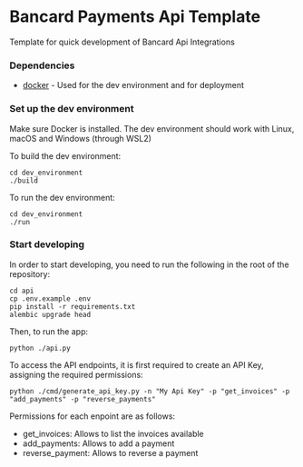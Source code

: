 # Bancard Payments Api Template

Template for quick development of Bancard Api Integrations

### Dependencies

- [docker](https://www.docker.com/) - Used for the dev environment and for deployment

### Set up the dev environment

Make sure Docker is installed. The dev environment should work with Linux, macOS and Windows (through WSL2)

To build the dev environment:

    cd dev_environment
    ./build

To run the dev environment:

    cd dev_environment
    ./run

### Start developing

In order to start developing, you need to run the following in the root of the repository:
    
    cd api
    cp .env.example .env
    pip install -r requirements.txt
    alembic upgrade head

Then, to run the app:
    
    python ./api.py

To access the API endpoints, it is first required to create an API Key, assigning the required permissions:

    python ./cmd/generate_api_key.py -n "My Api Key" -p "get_invoices" -p "add_payments" -p "reverse_payments"

Permissions for each enpoint are as follows:

* get_invoices: Allows to list the invoices available
* add_payments: Allows to add a payment
* reverse_payment: Allows to reverse a payment 
